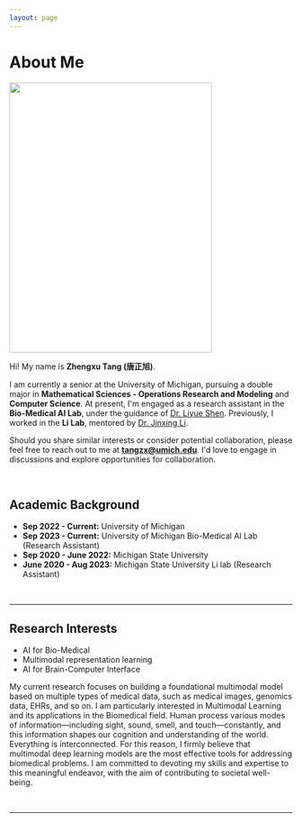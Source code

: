 ```yaml
---
layout: page
---
```


# About Me

<img src="/images/WechatIMG1166.jpg" class="floatpic" width="360" height="480">


Hi! My name is **Zhengxu Tang (唐正旭)**.

I am currently a senior at the University of Michigan, pursuing a double major in **Mathematical Sciences - Operations Research and Modeling** and **Computer Science**. At present, I'm engaged as a research assistant in the **Bio-Medical AI Lab**, under the guidance of [Dr. Liyue Shen](https://liyueshen.engin.umich.edu/). Previously, I worked in the **Li Lab**, mentored by [Dr. Jinxing Li](https://www.labli.net/).

Should you share similar interests or consider potential collaboration, please feel free to reach out to me at **tangzx@umich.edu**. I'd love to engage in discussions and explore opportunities for collaboration.


<br>

## Academic Background


- **Sep 2022 - Current:** University of Michigan
- **Sep 2023 - Current:** University of Michigan Bio-Medical AI Lab (Research Assistant)
- **Sep 2020 - June 2022:** Michigan State University
- **June 2020 - Aug 2023:** Michigan State University Li lab (Research Assistant)

<br>

---

## Research Interests

- AI for Bio-Medical
- Multimodal representation learning
- AI for Brain-Computer Interface

My current research focuses on building a foundational multimodal model based on multiple types of medical data, such as medical images, genomics data, EHRs, and so on. I am particularly interested in Multimodal Learning and its applications in the Biomedical field. Human process various modes of information—including sight, sound, smell, and touch—constantly, and this information shapes our cognition and understanding of the world. Everything is interconnected. For this reason, I firmly believe that multimodal deep learning models are the most effective tools for addressing biomedical problems. I am committed to devoting my skills and expertise to this meaningful endeavor, with the aim of contributing to societal well-being.

<br>

---


